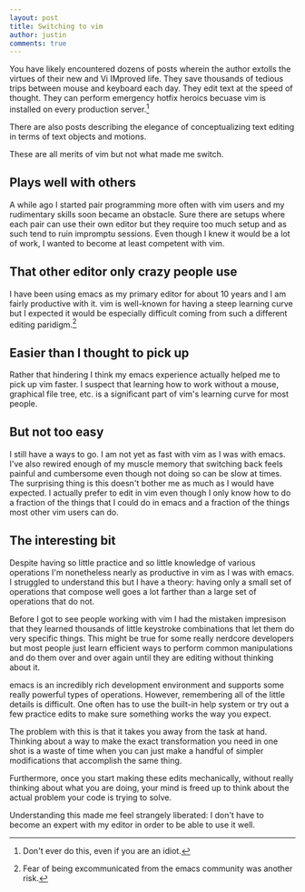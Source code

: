```yaml
---
layout: post
title: Switching to vim
author: justin
comments: true
---
```


You have likely encountered dozens of posts wherein the author extolls the virtues of their new and Vi IMproved life. They save thousands of tedious trips between mouse and keyboard each day. They edit text at the speed of thought. They can perform emergency hotfix heroics becuase vim is installed on every production server.[^1]

There are also posts describing the elegance of conceptualizing text editing in terms of text objects and motions.

These are all merits of vim but not what made me switch.

## Plays well with others

A while ago I started pair programming more often with vim users and my rudimentary skills soon became an obstacle. Sure there are setups where each pair can use their own editor but they require too much setup and as such tend to ruin impromptu sessions. Even though I knew it would be a lot of work, I wanted to become at least competent with vim.

## That other editor only crazy people use

I have been using emacs as my primary editor for about 10 years and I am fairly productive with it. vim is well-known for having a steep learning curve but I expected it would be especially difficult coming from such a different editing paridigm.[^2]

## Easier than I thought to pick up

Rather that hindering I think my emacs experience actually helped me to pick up vim faster. I suspect that learning how to work without a mouse, graphical file tree, etc. is a significant part of vim's learning curve for most people.

## But not too easy

I still have a ways to go. I am not yet as fast with vim as I was with emacs. I've also rewired enough of my muscle memory that switching back feels painful and cumbersome even though not doing so can be slow at times. The surprising thing is this doesn't bother me as much as I would have expected. I actually prefer to edit in vim even though I only know how to do a fraction of the things that I could do in emacs and a fraction of the things most other vim users can do.

## The interesting bit

Despite having so little practice and so little knowledge of various operations I'm nonetheless nearly as productive in vim as I was with emacs. I struggled to understand this but I have a theory: having only a small set of operations that compose well goes a lot farther than a large set of operations that do not.

Before I got to see people working with vim I had the mistaken impresison that they learned thousands of little keystroke combinations that let them do very specific things. This might be true for some really nerdcore developers but most people just learn efficient ways to perform common manipulations and do them over and over again until they are editing without thinking about it.

emacs is an incredibly rich development environment and supports some really powerful types of operations. However, remembering all of the little details is difficult. One often has to use the built-in help system or try out a few practice edits to make sure something works the way you expect.

The problem with this is that it takes you away from the task at hand. Thinking about a way to make the exact transformation you need in one shot is a waste of time when you can just make a handful of simpler modifications that accomplish the same thing.

Furthermore, once you start making these edits mechanically, without really thinking about what you are doing, your mind is freed up to think about the actual problem your code is trying to solve.

Understanding this made me feel strangely liberated: I don't have to become an expert with my editor in order to be able to use it well.

[^1]: Don't ever do this, even if you are an idiot.

[^2]: Fear of being excommunicated from the emacs community was another risk.
